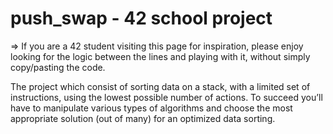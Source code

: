 # push_swap - 42 school project

=> If you are a 42 student visiting this page for inspiration, please enjoy looking for the logic between the lines and playing with it, without simply copy/pasting the code.

The  project which consist of sorting data on a stack, with a limited set of instructions, using
the lowest possible number of actions. To succeed you’ll have to manipulate various
types of algorithms and choose the most appropriate solution (out of many) for an
optimized data sorting.
